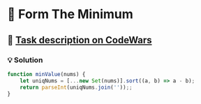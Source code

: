 # 📝 Form The Minimum

## 🔗 [Task description on CodeWars](https://www.codewars.com/kata/5ac6932b2f317b96980000ca)

### 💡 Solution

```javascript
function minValue(nums) {
    let uniqNums = [...new Set(nums)].sort((a, b) => a - b);
    return parseInt(uniqNums.join(''));;
}
```
